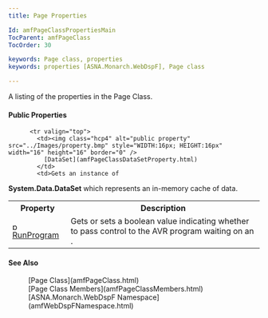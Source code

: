 ```yaml
---
title: Page Properties

Id: amfPageClassPropertiesMain
TocParent: amfPageClass
TocOrder: 30

keywords: Page class, properties
keywords: properties [ASNA.Monarch.WebDspF], Page class

---
```


A listing of the properties in the Page Class.

#### Public Properties
<table class="mytable" cellspacing="0" cellpadding="4" width="90%">
          <colgroup>
            <col width="15%" />
            <col width="70%" />
          </colgroup>
          <tr>
            <th>Property</th>
            <th>Description</th>
          </tr>

          <tr valign="top">
            <td><img class="hcp4" alt="public property" src="../Images/property.bmp" style="WIDTH:16px; HEIGHT:16px" width="16" height="16" border="0" />
              [DataSet](amfPageClassDataSetProperty.html)
            </td>
            <td>Gets an instance of 
 **System.Data.DataSet**  which represents an
            in-memory cache of data.</td>
          </tr>
          <tr>
            <td><img alt="public property" src="../Images/property.bmp" width="16" border="0" />
              [
              RunProgram](amfPageClassRunProgramProperty.html)
            </td>
            <td>Gets or sets a boolean
            value indicating whether to pass control to the AVR
            program waiting on an .</td>
          </tr>
</table>

#### See Also
<dl>
      <dd>[Page Class](amfPageClass.html)</dd>
      <dd>[Page Class Members](amfPageClassMembers.html)</dd>
      <dd>[ASNA.Monarch.WebDspF Namespace](amfWebDspFNamespace.html)</dd></dl>


